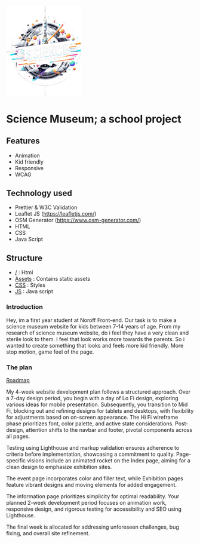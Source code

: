 <img src="/assets/images/logo.webp" width="200px">

# Science Museum; a school project

## Features
- Animation
- Kid friendly
- Responsive
- WCAG

## Technology used
- Prettier & W3C Validation
- Leaflet JS (https://leafletjs.com/)
- OSM Generator (https://www.osm-generator.com/)
- HTML
- CSS
- Java Script

## Structure
- [/](https://github.com/KjetilHHauger/science_museum) : Html
- [Assets](https://github.com/KjetilHHauger/science_museum/tree/main/assets) : Contains static assets
- [CSS](https://github.com/KjetilHHauger/science_museum/tree/main/css) : Styles
- [JS](https://github.com/KjetilHHauger/science_museum/tree/main/js) : Java script

### Introduction

Hey, im a first year student at Noroff Front-end. Our task is to make a science museum website for kids between 7-14 years of age. From my research of science museum website, do i feel they have a very clean and sterile look to them. I feel that look works more towards the parents. So i wanted to create something that looks and feels more kid friendly. More stop motion, game feel of the page.

### The plan

[Roadmap](https://github.com/users/KjetilHHauger/projects/3/views/4)


My 4-week website development plan follows a structured approach. Over a 7-day design period, you begin with a day of Lo Fi design, exploring various ideas for mobile presentation. Subsequently, you transition to Mid Fi, blocking out and refining designs for tablets and desktops, with flexibility for adjustments based on on-screen appearance. 
The Hi Fi wireframe phase prioritizes font, color palette, and active state considerations.
Post-design, attention shifts to the navbar and footer, pivotal components across all pages.  

Testing using Lighthouse and markup validation ensures adherence to criteria before implementation, showcasing a commitment to quality.
Page-specific visions include an animated rocket on the Index page, aiming for a clean design to emphasize exhibition sites. 

The event page incorporates color and filler text, while Exhibition pages feature vibrant designs and moving elements for added engagement. 

The information page prioritizes simplicity for optimal readability.
Your planned 2-week development period focuses on animation work, responsive design, and rigorous testing for accessibility and SEO using Lighthouse. 

The final week is allocated for addressing unforeseen challenges, bug fixing, and overall site refinement. 
